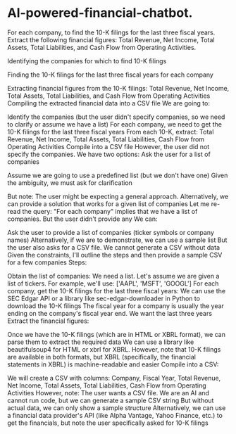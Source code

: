 # AI-powered-financial-chatbot.
For each company, to find the 10-K filings for the last three fiscal years. Extract the following financial figures: Total Revenue, Net Income, Total Assets, Total Liabilities, and Cash Flow from Operating Activities.

Identifying the companies for which to find 10-K filings

Finding the 10-K filings for the last three fiscal years for each company

Extracting financial figures from the 10-K filings: Total Revenue, Net Income, Total Assets, Total Liabilities, and Cash Flow from Operating Activities
Compiling the extracted financial data into a CSV file
We are going to:

Identify the companies (but the user didn't specify companies, so we need to clarify or assume we have a list)
For each company, we need to get the 10-K filings for the last three fiscal years
From each 10-K, extract: Total Revenue, Net Income, Total Assets, Total Liabilities, Cash Flow from Operating Activities
Compile into a CSV file
However, the user did not specify the companies. We have two options:
Ask the user for a list of companies

Assume we are going to use a predefined list (but we don't have one)
Given the ambiguity, we must ask for clarification

But note: The user might be expecting a general approach. Alternatively, we can provide a solution that works for a given list of companies
Let me re-read the query: "For each company" implies that we have a list of companies. But the user didn't provide any
We can:

Ask the user to provide a list of companies (ticker symbols or company names)
Alternatively, if we are to demonstrate, we can use a sample list
But the user also asks for a CSV file. We cannot generate a CSV without data
Given the constraints, I'll outline the steps and then provide a sample CSV for a few companies
Steps:

Obtain the list of companies: We need a list. Let's assume we are given a list of tickers. For example, we'll use: ['AAPL', 'MSFT', 'GOOGL']
For each company, get the 10-K filings for the last three fiscal years:
We can use the SEC Edgar API or a library like sec-edgar-downloader in Python to download the 10-K filings
The fiscal year for a company is usually the year ending on the company's fiscal year end. We want the last three years
Extract the financial figures:

Once we have the 10-K filings (which are in HTML or XBRL format), we can parse them to extract the required data
We can use a library like beautifulsoup4 for HTML or xbrl for XBRL. However, note that 10-K filings are available in both formats, but XBRL (specifically, the financial statements in XBRL) is machine-readable and easier
Compile into a CSV:

We will create a CSV with columns: Company, Fiscal Year, Total Revenue, Net Income, Total Assets, Total Liabilities, Cash Flow from Operating Activities
However, note: The user wants a CSV file. We are an AI and cannot run code, but we can generate a sample CSV string
But without actual data, we can only show a sample structure
Alternatively, we can use a financial data provider's API (like Alpha Vantage, Yahoo Finance, etc.) to get the financials, but note the user specifically asked for 10-K filings
